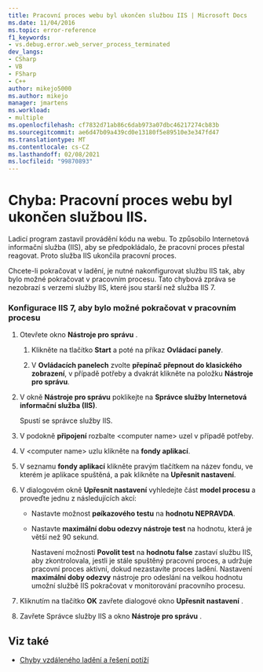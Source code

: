 ```yaml
---
title: Pracovní proces webu byl ukončen službou IIS | Microsoft Docs
ms.date: 11/04/2016
ms.topic: error-reference
f1_keywords:
- vs.debug.error.web_server_process_terminated
dev_langs:
- CSharp
- VB
- FSharp
- C++
author: mikejo5000
ms.author: mikejo
manager: jmartens
ms.workload:
- multiple
ms.openlocfilehash: cf7832d71ab86c6dab973a07dbc46217274cb83b
ms.sourcegitcommit: ae6d47b09a439cd0e13180f5e89510e3e347fd47
ms.translationtype: MT
ms.contentlocale: cs-CZ
ms.lasthandoff: 02/08/2021
ms.locfileid: "99870893"
---
```

# <a name="error-web-site-worker-process-has-been-terminated-by-iis"></a>Chyba: Pracovní proces webu byl ukončen službou IIS.
Ladicí program zastavil provádění kódu na webu. To způsobilo Internetová informační služba (IIS), aby se předpokládalo, že pracovní proces přestal reagovat. Proto služba IIS ukončila pracovní proces.

 Chcete-li pokračovat v ladění, je nutné nakonfigurovat službu IIS tak, aby bylo možné pokračovat v pracovním procesu. Tato chybová zpráva se nezobrazí s verzemi služby IIS, které jsou starší než služba IIS 7.

### <a name="to-configure-iis-7-to-allow-the-worker-process-to-continue"></a>Konfigurace IIS 7, aby bylo možné pokračovat v pracovním procesu

1. Otevřete okno **Nástroje pro správu** .

   1. Klikněte na tlačítko **Start** a poté na příkaz **Ovládací panely**.

   2. V **Ovládacích panelech** zvolte **přepínač přepnout do klasického zobrazení**, v případě potřeby a dvakrát klikněte na položku **Nástroje pro správu**.

2. V okně **Nástroje pro správu** poklikejte na **Správce služby Internetová informační služba (IIS)**.

    Spustí se správce služby IIS.

3. V podokně **připojení** rozbalte \<computer name> uzel v případě potřeby.

4. V \<computer name> uzlu klikněte na **fondy aplikací**.

5. V seznamu **fondy aplikací** klikněte pravým tlačítkem na název fondu, ve kterém je aplikace spuštěná, a pak klikněte na **Upřesnit nastavení**.

6. V dialogovém okně **Upřesnit nastavení** vyhledejte část **model procesu** a proveďte jednu z následujících akcí:

   - Nastavte možnost **pøíkazového testu** na **hodnotu NEPRAVDA**.

   - Nastavte **maximální dobu odezvy nástroje test** na hodnotu, která je větší než 90 sekund.

     Nastavení možnosti **Povolit test** na **hodnotu false** zastaví službu IIS, aby zkontrolovala, jestli je stále spuštěný pracovní proces, a udržuje pracovní proces aktivní, dokud nezastavíte proces ladění. Nastavení **maximální doby odezvy** nástroje pro odeslání na velkou hodnotu umožní službě IIS pokračovat v monitorování pracovního procesu.

7. Kliknutím na tlačítko **OK** zavřete dialogové okno **Upřesnit nastavení** .

8. Zavřete Správce služby IIS a okno **Nástroje pro správu** .

## <a name="see-also"></a>Viz také
- [Chyby vzdáleného ladění a řešení potíží](../debugger/remote-debugging-errors-and-troubleshooting.md)